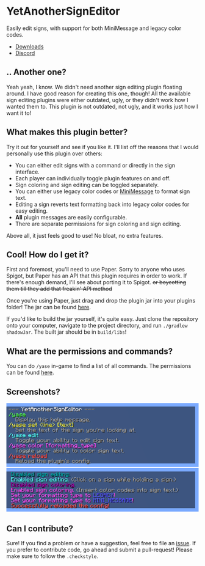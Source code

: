 # YetAnotherSignEditor
Easily edit signs, with support for both MiniMessage and legacy color codes.

* [Downloads](https://github.com/TehBrian/YetAnotherSignEditor/releases)
* [Discord](https://chat.tehbrian.xyz)

## .. Another one?
Yeah yeah, I know. We didn't need another sign editing plugin floating around. I
have good reason for creating this one, though! All the available sign editing
plugins were either outdated, ugly, or they didn't work how I wanted them to.
This plugin is not outdated, not ugly, and it works just how I want it to!

## What makes this plugin better?
Try it out for yourself and see if you like it. I'll list off the reasons that I
would personally use this plugin over others:

* You can either edit signs with a command or directly in the sign interface.
* Each player can individually toggle plugin features on and off.
* Sign coloring and sign editing can be toggled separately.
* You can either use legacy color codes or [MiniMessage][MiniMessage] to format
  sign text.
* Editing a sign reverts text formatting back into legacy color codes for easy
  editing.
* **All** plugin messages are easily configurable.
* There are separate permissions for sign coloring and sign editing.

Above all, it just feels good to use! No bloat, no extra features.

[MiniMessage]: https://docs.adventure.kyori.net/minimessage.html

## Cool! How do I get it?
First and foremost, you'll need to use Paper. Sorry to anyone who uses Spigot,
but Paper has an API that this plugin requires in order to work. If there's
enough demand, I'll see about porting it to Spigot. ~~or boycotting them till
they add that freakin' API method~~

Once you're using Paper, just drag and drop the plugin jar into your plugins
folder! The jar can be found [here][releases].

[releases]: https://github.com/TehBrian/YetAnotherSignEditor/releases

If you'd like to build the jar yourself, it's quite easy. Just clone the
repository onto your computer, navigate to the project directory, and
run `./gradlew shadowJar`. The built jar should be in `build/libs`!

## What are the permissions and commands?
You can do `/yase` in-game to find a list of all commands. The permissions can
be found [here][plugin.yml].

[plugin.yml]: https://github.com/TehBrian/YetAnotherSignEditor/blob/master/src/main/resources/plugin.yml

## Screenshots?
![Help Menu](https://raw.githubusercontent.com/TehBrian/YetAnotherSignEditor/master/images/help-menu.png)
![Commands](https://raw.githubusercontent.com/TehBrian/YetAnotherSignEditor/master/images/commands.png)

## Can I contribute?
Sure! If you find a problem or have a suggestion, feel free to file
an [issue](https://github.com/TehBrian/YetAnotherSignEditor/issues). If you
prefer to contribute code, go ahead and submit a pull-request! Please make sure
to follow the `.checkstyle`.
